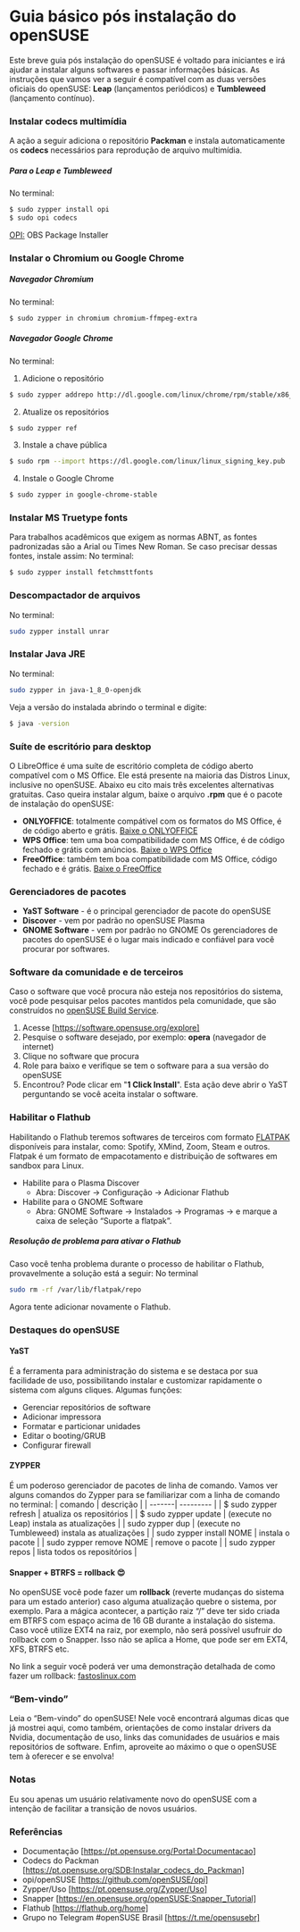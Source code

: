 # Guia básico pós instalação do openSUSE 

Este breve guia pós instalação do openSUSE é voltado para iniciantes e irá ajudar a instalar alguns softwares e passar informações básicas. 
As instruções que vamos ver a seguir é compatível com as duas versões oficiais do openSUSE: **Leap** (lançamentos periódicos) e **Tumbleweed** (lançamento contínuo).

### Instalar codecs multimídia
A ação a seguir adiciona o repositório **Packman** e instala automaticamente os **codecs** necessários para reprodução de arquivo multimídia.
##### Para o Leap e Tumbleweed 
No terminal:
```sh
$ sudo zypper install opi
$ sudo opi codecs
```
[OPI:](https://github.com/openSUSE/opi) OBS Package Installer

### Instalar o Chromium ou Google Chrome
##### Navegador Chromium
No terminal:
```sh
$ sudo zypper in chromium chromium-ffmpeg-extra
```
##### Navegador Google Chrome
No terminal:
1. Adicione o repositório
```sh
$ sudo zypper addrepo http://dl.google.com/linux/chrome/rpm/stable/x86_64 Google-Chrome
```
2. Atualize os repositórios
```sh
$ sudo zypper ref
```
3. Instale a chave pública
```sh
$ sudo rpm --import https://dl.google.com/linux/linux_signing_key.pub
```
4. Instale o Google Chrome
```sh
$ sudo zypper in google-chrome-stable
```
### Instalar MS Truetype fonts
Para trabalhos acadêmicos que exigem as normas ABNT, as fontes padronizadas são a Arial ou Times New Roman. Se caso precisar dessas fontes, instale assim:
No terminal:
```sh
$ sudo zypper install fetchmsttfonts
```
### Descompactador de arquivos 
No terminal:
```sh
sudo zypper install unrar
```
### Instalar Java JRE
No terminal:
```sh
sudo zypper in java-1_8_0-openjdk
```
Veja a versão do instalada abrindo o terminal e digite:  
```sh 
$ java -version
```
### Suíte de escritório para desktop
O LibreOffice é uma suíte de escritório completa de código aberto compatível com o MS Office. Ele está presente na maioria das Distros Linux, inclusive no openSUSE. 
Abaixo eu cito mais três excelentes alternativas gratuitas. Caso queira instalar algum,  baixe o arquivo **.rpm** que é o pacote de instalação do openSUSE:
* **ONLYOFFICE**: totalmente compátivel com os formatos do MS Office, é de código aberto e grátis.
[Baixe o ONLYOFFICE](https://www.onlyoffice.com/pt/download-desktop.aspx)
* **WPS Office**: tem uma boa compatibilidade com MS Office, é de código fechado e grátis com anúncios.
[Baixe o WPS Office](https://www.wps.com/pt-BR/office/linux)
* **FreeOffice**: também tem boa compatibilidade com MS Office, código fechado e é grátis.
[Baixe o FreeOffice](https://www.freeoffice.com/pt/baixar/aplicativos)
### Gerenciadores de pacotes
* **YaST Software** -  é o principal 	gerenciador de pacote do openSUSE
* **Discover** - vem por padrão no openSUSE Plasma
* **GNOME Software** - vem por padrão no GNOME
Os gerenciadores de pacotes do openSUSE é o lugar mais indicado e confiável para você procurar por softwares.
### Software da comunidade e de terceiros 
Caso o software que você procura não esteja nos repositórios do sistema, você pode pesquisar pelos pacotes mantidos pela comunidade, que são construídos no [openSUSE Build Service](https://en.opensuse.org/Portal:Build_Service).
1. Acesse [https://software.opensuse.org/explore]
2. Pesquise o software desejado, por exemplo: **opera** (navegador de internet)
3. Clique no software que procura
4. Role para baixo e verifique se tem o software para a sua versão do openSUSE
5. Encontrou? Pode clicar em "**1 Click Install**". Esta ação deve abrir o YaST perguntando se você aceita instalar o software.
### Habilitar o Flathub
Habilitando o Flathub teremos softwares de terceiros com formato [FLATPAK](https://www.flatpak.org/) disponíveis para instalar, como: Spotify, XMind, Zoom, Steam e outros. 
Flatpak é um formato de empacotamento e distribuição de softwares em sandbox para Linux.
* Habilite para o Plasma Discover
    - Abra: Discover → Configuração → Adicionar Flathub
* Habilite para o GNOME Software
    - Abra: GNOME Software → Instalados → Programas → e marque a caixa de seleção “Suporte a flatpak”.
##### Resolução de problema para ativar o Flathub
Caso você tenha problema durante o processo de habilitar o Flathub, provavelmente a solução está a seguir:
No terminal
```sh
sudo rm -rf /var/lib/flatpak/repo
```
Agora tente adicionar novamente o Flathub.
### Destaques do openSUSE
#### YaST 
É a ferramenta para administração do sistema e se destaca por sua facilidade de uso, possibilitando instalar e customizar rapidamente o sistema com alguns cliques.
Algumas funções:
* Gerenciar repositórios de software
* Adicionar impressora
* Formatar e particionar unidades
* Editar o booting/GRUB
* Configurar firewall
#### ZYPPER
É um poderoso gerenciador de pacotes de linha de comando. 
Vamos ver alguns comandos do Zypper para se familiarizar com a linha de comando no terminal:
| comando | descrição |
| -------| --------- |
| $ sudo zypper refresh | atualiza os repositórios |
| $ sudo zypper update | (execute no Leap) instala as atualizações |
| sudo zypper dup | (execute no Tumbleweed) instala as atualizações |
| sudo zypper install NOME | instala o pacote |
| sudo zypper remove NOME | remove o pacote |
| sudo zypper repos | lista todos os repositórios |
#### Snapper + BTRFS = rollback 😍
No openSUSE você pode fazer um **rollback** (reverte mudanças do sistema para um estado anterior) caso alguma atualização quebre o sistema, por exemplo. Para a mágica acontecer, a partição raiz “/” deve ter sido criada em BTRFS com espaço acima de 16 GB durante a instalação do sistema. 
Caso você utilize EXT4 na raiz, por exemplo, não será possível usufruir do rollback com o Snapper. Isso não se aplica a Home, que pode ser em EXT4, XFS, BTRFS etc.  

No link a seguir você poderá ver uma demonstração detalhada de como fazer um rollback: [fastoslinux.com](https://fastoslinux.com/2019/11/26/rollback-btrfs-no-opensuse/)
### “Bem-vindo”
Leia o “Bem-vindo” do openSUSE!
Nele você encontrará algumas dicas que já mostrei aqui, como também, orientações de como instalar drivers da Nvidia, documentação de uso, links das comunidades de usuários e mais repositórios de software. Enfim, aproveite ao máximo o que o openSUSE tem à oferecer e se envolva!
### Notas
Eu sou apenas um usuário relativamente novo do openSUSE com a intenção de facilitar a transição de novos usuários. 
### Referências
- Documentação
[https://pt.opensuse.org/Portal:Documentacao]
- Codecs do Packman
[https://pt.opensuse.org/SDB:Instalar_codecs_do_Packman]
- opi/openSUSE
[https://github.com/openSUSE/opi]
- Zypper/Uso
[https://pt.opensuse.org/Zypper/Uso] 
- Snapper
[https://en.opensuse.org/openSUSE:Snapper_Tutorial]
- Flathub
[https://flathub.org/home]
- Grupo no Telegram #openSUSE Brasil
[https://t.me/opensusebr]


